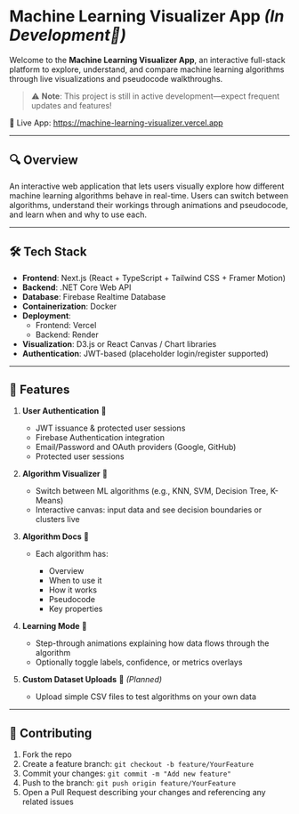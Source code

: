 # Machine Learning Visualizer App *(In Development🚧)*

Welcome to the **Machine Learning Visualizer App**, an interactive full-stack platform to explore, understand, and compare machine learning algorithms through live visualizations and pseudocode walkthroughs.

> ⚠️ **Note**: This project is still in active development—expect frequent updates and features!

🔗 Live App: https://machine-learning-visualizer.vercel.app

---

## 🔍 Overview

An interactive web application that lets users visually explore how different machine learning algorithms behave in real-time. Users can switch between algorithms, understand their workings through animations and pseudocode, and learn when and why to use each.

---

## 🛠️ Tech Stack

* **Frontend**: Next.js (React + TypeScript + Tailwind CSS + Framer Motion)
* **Backend**: .NET Core Web API
* **Database**: Firebase Realtime Database
* **Containerization**: Docker
* **Deployment**:
  * Frontend: Vercel
  * Backend: Render
* **Visualization**: D3.js or React Canvas / Chart libraries
* **Authentication**: JWT-based (placeholder login/register supported)

---

## 🚀 Features

1. **User Authentication** 🔐

   * JWT issuance & protected user sessions
   * Firebase Authentication integration
   * Email/Password and OAuth providers (Google, GitHub)
   * Protected user sessions

2. **Algorithm Visualizer** 🤖

   * Switch between ML algorithms (e.g., KNN, SVM, Decision Tree, K-Means)
   * Interactive canvas: input data and see decision boundaries or clusters live

3. **Algorithm Docs** 📄

   * Each algorithm has:

     * Overview
     * When to use it
     * How it works
     * Pseudocode
     * Key properties

4. **Learning Mode** 📖

   * Step-through animations explaining how data flows through the algorithm
   * Optionally toggle labels, confidence, or metrics overlays

5. **Custom Dataset Uploads** 📂 *(Planned)*

   * Upload simple CSV files to test algorithms on your own data

---

## 🤝 Contributing

1. Fork the repo
2. Create a feature branch: `git checkout -b feature/YourFeature`
3. Commit your changes: `git commit -m "Add new feature"`
4. Push to the branch: `git push origin feature/YourFeature`
5. Open a Pull Request describing your changes and referencing any related issues


